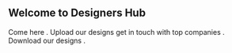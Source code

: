 ## Welcome to Designers Hub 

Come here . Upload our designs get in touch with top companies .
Download our designs .
